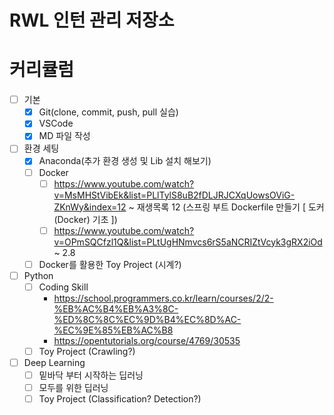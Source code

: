 # RWL 인턴 관리 저장소

# 커리큘럼
- [ ] 기본
    - [X] Git(clone, commit, push, pull 실습)
    - [x] VSCode
    - [X] MD 파일 작성

- [ ] 환경 세팅
    - [X] Anaconda(추가 환경 생성 및 Lib 설치 해보기)
    - [ ] Docker
        - [ ] https://www.youtube.com/watch?v=MsMHStVibEk&list=PLlTylS8uB2fDLJRJCXqUowsOViG-ZKnWy&index=12 ~ 재생목록 12 (스프링 부트 Dockerfile 만들기 [ 도커 (Docker) 기초 ])
        - [ ] https://www.youtube.com/watch?v=OPmSQCfzl1Q&list=PLtUgHNmvcs6rS5aNCRIZtVcyk3gRX2iOd ~ 2.8
    - [ ] Docker를 활용한 Toy Project (시계?)
- [ ] Python
    - [ ] Coding Skill
        - https://school.programmers.co.kr/learn/courses/2/2-%EB%AC%B4%EB%A3%8C-%ED%8C%8C%EC%9D%B4%EC%8D%AC-%EC%9E%85%EB%AC%B8
        - https://opentutorials.org/course/4769/30535
    - [ ] Toy Project (Crawling?)
- [ ] Deep Learning
    - [ ] 밑바닥 부터 시작하는 딥러닝
    - [ ] 모두를 위한 딥러닝
    - [ ] Toy Project (Classification? Detection?)
